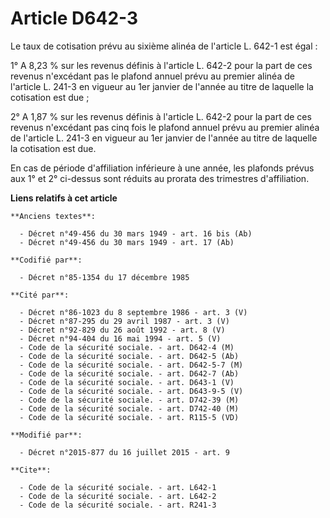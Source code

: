 # Article D642-3

Le taux de cotisation prévu au sixième alinéa de l'article L. 642-1 est égal : 

1° A 8,23 % sur les revenus définis à l'article L. 642-2 pour la part de ces revenus n'excédant pas le plafond annuel prévu
au premier alinéa de l'article L. 241-3 en vigueur au 1er janvier de l'année au titre de laquelle la cotisation est due ; 

2° A 1,87 % sur les revenus définis à l'article L. 642-2 pour la part de ces revenus n'excédant pas cinq fois le plafond
annuel prévu au premier alinéa de l'article L. 241-3 en vigueur au 1er janvier de l'année au titre de laquelle la cotisation
est due. 

En cas de période d'affiliation inférieure à une année, les plafonds prévus aux 1° et 2° ci-dessus sont réduits au prorata
des trimestres d'affiliation.

**Liens relatifs à cet article**

	**Anciens textes**:

	  - Décret n°49-456 du 30 mars 1949 - art. 16 bis (Ab)
	  - Décret n°49-456 du 30 mars 1949 - art. 17 (Ab)

	**Codifié par**:

	  - Décret n°85-1354 du 17 décembre 1985

	**Cité par**:

	  - Décret n°86-1023 du 8 septembre 1986 - art. 3 (V)
	  - Décret n°87-295 du 29 avril 1987 - art. 3 (V)
	  - Décret n°92-829 du 26 août 1992 - art. 8 (V)
	  - Décret n°94-404 du 16 mai 1994 - art. 5 (V)
	  - Code de la sécurité sociale. - art. D642-4 (M)
	  - Code de la sécurité sociale. - art. D642-5 (Ab)
	  - Code de la sécurité sociale. - art. D642-5-7 (M)
	  - Code de la sécurité sociale. - art. D642-7 (Ab)
	  - Code de la sécurité sociale. - art. D643-1 (V)
	  - Code de la sécurité sociale. - art. D643-9-5 (V)
	  - Code de la sécurité sociale. - art. D742-39 (M)
	  - Code de la sécurité sociale. - art. D742-40 (M)
	  - Code de la sécurité sociale. - art. R115-5 (VD)

	**Modifié par**:

	  - Décret n°2015-877 du 16 juillet 2015 - art. 9

	**Cite**:

	  - Code de la sécurité sociale. - art. L642-1
	  - Code de la sécurité sociale. - art. L642-2
	  - Code de la sécurité sociale. - art. R241-3
